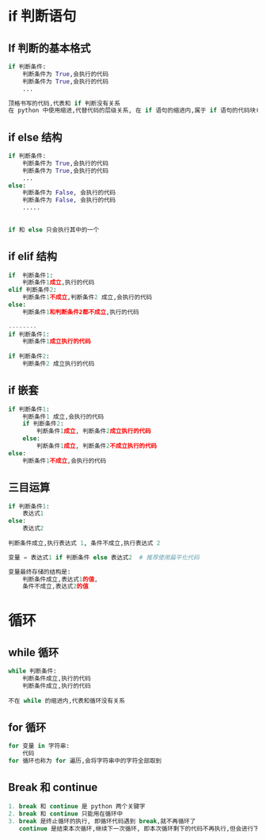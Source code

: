 # if 判断语句
## If 判断的基本格式

```python
if 判断条件:
    判断条件为 True,会执行的代码
    判断条件为 True,会执行的代码
    ...

顶格书写的代码,代表和 if 判断没有关系
在 python 中使用缩进,代替代码的层级关系, 在 if 语句的缩进内,属于 if 语句的代码块(多行代码的意思)
```

## if else 结构

```python 
if 判断条件:
    判断条件为 True,会执行的代码
    判断条件为 True,会执行的代码
    ...
else:
    判断条件为 False, 会执行的代码
    判断条件为 False, 会执行的代码
    .....
    
    
if 和 else 只会执行其中的一个   
```

## if elif 结构

```python 
if 	判断条件1:
    判断条件1成立,执行的代码
elif 判断条件2:
    判断条件1不成立,判断条件2 成立,会执行的代码
else:
    判断条件1和判断条件2都不成立,执行的代码
    
--------
if 判断条件1:
    判断条件1成立执行的代码
    
if 判断条件2:
    判断条件2 成立执行的代码
```

##  if 嵌套

```python
if 判断条件1:
    判断条件1 成立,会执行的代码
    if 判断条件2:
        判断条件1成立, 判断条件2成立执行的代码
    else:
        判断条件1成立, 判断条件2不成立执行的代码
else:
    判断条件1不成立,会执行的代码
```

## 三目运算
```python 
if 判断条件1:
    表达式1
else:
    表达式2
    
判断条件成立,执行表达式 1, 条件不成立,执行表达式 2

变量 = 表达式1 if 判断条件 else 表达式2  # 推荐使用扁平化代码

变量最终存储的结构是: 
    判断条件成立,表达式1的值, 
    条件不成立,表达式2的值
```

#  循环
## while 循环
```python 
while 判断条件:
    判断条件成立,执行的代码
    判断条件成立,执行的代码
    
不在 while 的缩进内,代表和循环没有关系    

```
## for 循环
```python
for 变量 in 字符串:
    代码
for 循环也称为 for 遍历,会将字符串中的字符全部取到    
```

## Break 和 continue

```python
1. break 和 continue 是 python 两个关键字
2. break 和 continue 只能用在循环中
3. break 是终止循环的执行, 即循环代码遇到 break,就不再循环了
   continue 是结束本次循环,继续下一次循环, 即本次循环剩下的代码不再执行,但会进行下一次循环
```
